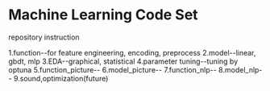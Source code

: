 # Machine Learning Code Set  
  
repository instruction

1.function--for feature engineering, encoding, preprocess
2.model--linear, gbdt, mlp
3.EDA--graphical, statistical
4.parameter tuning--tuning by optuna
5.function_picture--
6.model_picture--
7.function_nlp--
8.model_nlp--
9.sound,optimization(future)
